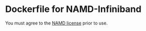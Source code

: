 # Dockerfile for NAMD-Infiniband
You must agree to the [NAMD license](http://www.ks.uiuc.edu/Research/namd/license.html)
prior to use.
